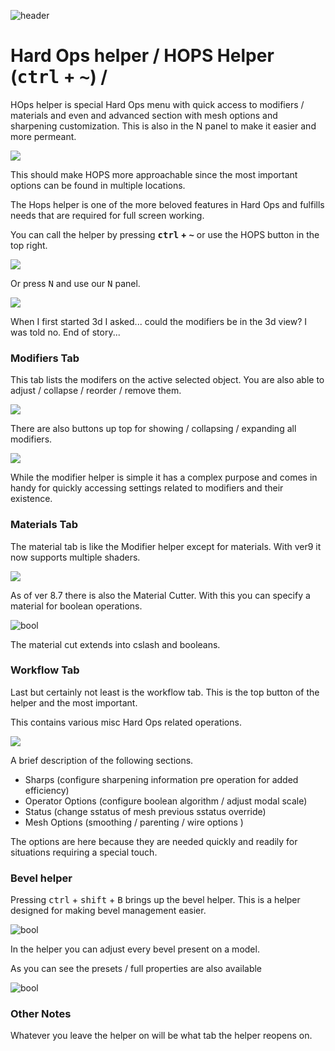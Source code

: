 ![header](img/banner.gif)

# Hard Ops helper / HOPS Helper (<kbd>ctrl</kbd> + <kbd>~</kbd>) /


HOps helper is special Hard Ops menu with quick access to modifiers / materials and even and advanced section with mesh options and sharpening customization. This is also in the N panel to make it easier and more permeant.

![](img/helper/hh17.gif)

This should make HOPS more approachable since the most important options can be found in multiple locations.

The Hops helper is one of the more beloved features in Hard Ops and fulfills needs that are required for full screen working.

You can call the helper by pressing **<kbd>ctrl</kbd> + <kbd>~</kbd>** or use the HOPS button in the top right.

![](img/helper/hh17.png)

Or press <kbd>N</kbd> and use our <kbd>N</kbd> panel.

![](img/helper/hh18.gif)

When I first started 3d I asked... could the modifiers be in the 3d view? I was told no. End of story...

### Modifiers Tab

This tab lists the modifers on the active selected object. You are also able to adjust / collapse / reorder / remove them.

![](img/helper/hh_1.gif)

There are also buttons up top for showing / collapsing / expanding all modifiers.

![](img/helper/hh3.gif)

While the modifier helper is simple it has a complex purpose and comes in handy for quickly accessing settings related to modifiers and their existence.

### Materials Tab

The material tab is like the Modifier helper except for materials. With ver9 it now supports multiple shaders.

![](img/helper/hh4.gif)

As of ver 8.7 there is also the Material Cutter.
With this you can specify a material for boolean operations.

![bool](img/boolean/ll13.gif)

The material cut extends into cslash and booleans.

### Workflow Tab

Last but certainly not least is the workflow tab. This is the top button of the helper and the most important.

This contains various misc Hard Ops related operations.

![](img/helper/hh6.gif)

A brief description of the following sections.

- Sharps (configure sharpening information pre operation for added efficiency)
- Operator Options (configure boolean algorithm / adjust modal scale)
- Status  (change sstatus of mesh previous sstatus override)
- Mesh Options (smoothing / parenting / wire options )

The options are here because they are needed quickly and readily for situations requiring a special touch.

### Bevel helper

Pressing <kbd>ctrl</kbd> + <kbd>shift</kbd> + <kbd>B</kbd> brings up the bevel helper. This is a helper designed for making bevel management easier.

![bool](img/helper/b1.gif)

In the helper you can adjust every bevel present on a model.

As you can see the presets / full properties are also available

![bool](img/helper/b2.gif)




### Other Notes

Whatever you leave the helper on will be what tab the helper reopens on.
